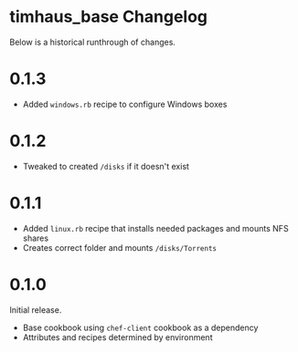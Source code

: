 # timhaus_base Changelog

Below is a historical runthrough of changes.

# 0.1.3

- Added `windows.rb` recipe to configure Windows boxes

# 0.1.2

- Tweaked to created `/disks` if it doesn't exist

# 0.1.1

- Added `linux.rb` recipe that installs needed packages and mounts NFS shares
- Creates correct folder and mounts `/disks/Torrents`

# 0.1.0

Initial release.

- Base cookbook using `chef-client` cookbook as a dependency
- Attributes and recipes determined by environment
